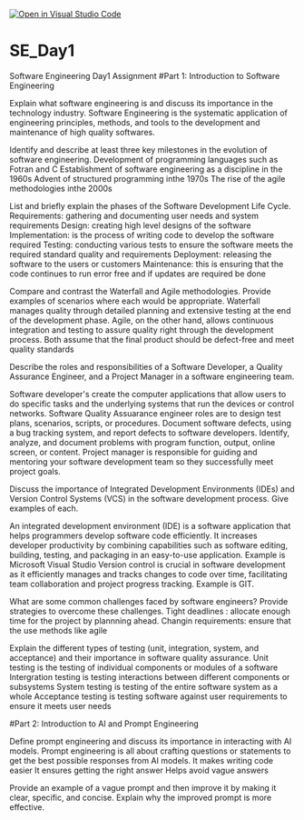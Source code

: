 [![Open in Visual Studio Code](https://classroom.github.com/assets/open-in-vscode-2e0aaae1b6195c2367325f4f02e2d04e9abb55f0b24a779b69b11b9e10269abc.svg)](https://classroom.github.com/online_ide?assignment_repo_id=18399834&assignment_repo_type=AssignmentRepo)
# SE_Day1
Software Engineering Day1 Assignment
#Part 1: Introduction to Software Engineering

Explain what software engineering is and discuss its importance in the technology industry.
 Software Engineering is the systematic application of engineering principles, methods, and tools to the development and maintenance of high quality softwares.


Identify and describe at least three key milestones in the evolution of software engineering.
 Development of programming languages such as Fotran and C 
 Establishment of software engineering as a discipline in the 1960s
 Advent of structured programming inthe 1970s
 The rise of the agile methodologies inthe 2000s

List and briefly explain the phases of the Software Development Life Cycle.
 Requirements: gathering and documenting user needs and system requirements
 Design: creating high level designs of the software 
 Implementation: is the process of writing code to develop the software required 
 Testing: conducting various tests to ensure the software meets the required standard quality and requirements
 Deployment: releasing the software to the users or customers
 Maintenance: this is ensuring that the code continues to run error free and if updates are required be done

Compare and contrast the Waterfall and Agile methodologies. Provide examples of scenarios where each would be appropriate.
Waterfall manages quality through detailed planning and extensive testing at the end of the development phase. Agile, on the other hand, allows continuous integration and testing to assure quality right through the development process. Both assume that the final product should be defect-free and meet quality standards


Describe the roles and responsibilities of a Software Developer, a Quality Assurance Engineer, and a Project Manager in a software engineering team. 

Software developer's create the computer applications that allow users to do specific tasks and the underlying systems that run the devices or control networks.
Software Quality Assuarance engineer roles are to design test plans, scenarios, scripts, or procedures. Document software defects, using a bug tracking system, and report defects to software developers. Identify, analyze, and document problems with program function, output, online screen, or content.
Project manager is responsible for guiding and mentoring your software development team so they successfully meet project goals.


Discuss the importance of Integrated Development Environments (IDEs) and Version Control Systems (VCS) in the software development process. Give examples of each.

An integrated development environment (IDE) is a software application that helps programmers develop software code efficiently. It increases developer productivity by combining capabilities such as software editing, building, testing, and packaging in an easy-to-use application. Example is Microsoft Visual Studio
Version control is crucial in software development as it efficiently manages and tracks changes to code over time, facilitating team collaboration and project progress tracking. Example is GIT.

What are some common challenges faced by software engineers? Provide strategies to overcome these challenges.
Tight deadlines : allocate enough time for the project by plannning ahead.
Changin requirements: ensure that the use methods like agile 

Explain the different types of testing (unit, integration, system, and acceptance) and their importance in software quality assurance.
Unit testing is the testing of individual components or modules of a software
Intergration testing is testing interactions between different components or subsystems
System testing is testing of the entire software system as a whole
Acceptance testing is testing software against user requirements to ensure it meets user needs

#Part 2: Introduction to AI and Prompt Engineering


Define prompt engineering and discuss its importance in interacting with AI models.
Prompt engineering is all about crafting questions or statements to get the best possible responses from AI models. 
It makes writing code easier
It ensures getting the right answer
Helps avoid vague answers

Provide an example of a vague prompt and then improve it by making it clear, specific, and concise. Explain why the improved prompt is more effective.
